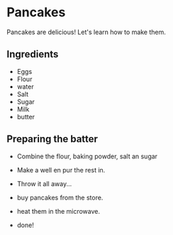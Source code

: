# Pancakes

Pancakes are delicious! Let's learn how to make them.

## Ingredients

- Eggs
- Flour
- water
- Salt
- Sugar
- Milk
- butter

## Preparing the batter

- Combine the flour, baking powder, salt an sugar
- Make a well en pur the rest in.
- Throw it all away...


- buy pancakes from the store.
- heat them in the microwave.
- done!
